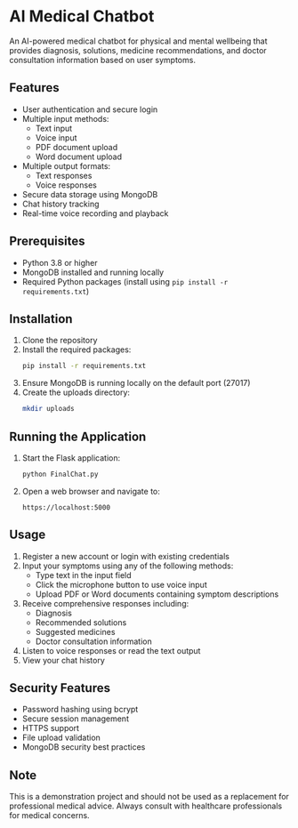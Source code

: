 # AI Medical Chatbot

An AI-powered medical chatbot for physical and mental wellbeing that provides diagnosis, solutions, medicine recommendations, and doctor consultation information based on user symptoms.

## Features

- User authentication and secure login
- Multiple input methods:
  - Text input
  - Voice input
  - PDF document upload
  - Word document upload
- Multiple output formats:
  - Text responses
  - Voice responses
- Secure data storage using MongoDB
- Chat history tracking
- Real-time voice recording and playback

## Prerequisites

- Python 3.8 or higher
- MongoDB installed and running locally
- Required Python packages (install using `pip install -r requirements.txt`)

## Installation

1. Clone the repository
2. Install the required packages:
   ```bash
   pip install -r requirements.txt
   ```
3. Ensure MongoDB is running locally on the default port (27017)
4. Create the uploads directory:
   ```bash
   mkdir uploads
   ```

## Running the Application

1. Start the Flask application:
   ```bash
   python FinalChat.py
   ```
2. Open a web browser and navigate to:
   ```
   https://localhost:5000
   ```

## Usage

1. Register a new account or login with existing credentials
2. Input your symptoms using any of the following methods:
   - Type text in the input field
   - Click the microphone button to use voice input
   - Upload PDF or Word documents containing symptom descriptions
3. Receive comprehensive responses including:
   - Diagnosis
   - Recommended solutions
   - Suggested medicines
   - Doctor consultation information
4. Listen to voice responses or read the text output
5. View your chat history

## Security Features

- Password hashing using bcrypt
- Secure session management
- HTTPS support
- File upload validation
- MongoDB security best practices

## Note

This is a demonstration project and should not be used as a replacement for professional medical advice. Always consult with healthcare professionals for medical concerns.
